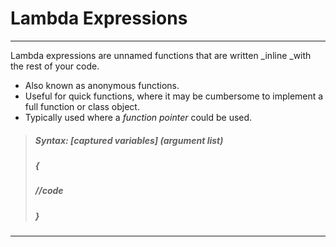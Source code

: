 # Lambda Expressions

---

Lambda expressions are unnamed functions that are written _inline _with the rest of your code.

* Also known as anonymous functions.
* Useful for quick functions, where it may be cumbersome to implement a full function or class object.
* Typically used where a _function pointer_ could be used.

> ##### Syntax: \[captured variables\] \(argument list\) 
>
> ##### { 
>
> ##### //code 
>
> ##### }

---

